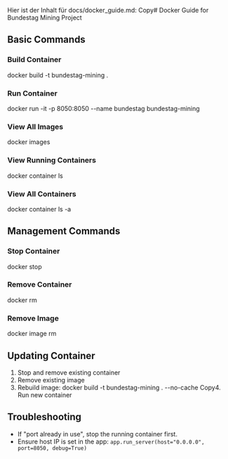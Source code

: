 Hier ist der Inhalt für docs/docker_guide.md:
Copy# Docker Guide for Bundestag Mining Project

## Basic Commands

### Build Container
docker build -t bundestag-mining .

### Run Container
docker run -it -p 8050:8050 --name bundestag bundestag-mining

### View All Images
docker images

### View Running Containers
docker container ls

### View All Containers
docker container ls -a

## Management Commands

### Stop Container
docker stop <Container ID>

### Remove Container
docker rm <Container ID>

### Remove Image
docker image rm <Image ID>

## Updating Container

1. Stop and remove existing container
2. Remove existing image
3. Rebuild image:
docker build -t bundestag-mining . --no-cache
Copy4. Run new container

## Troubleshooting

- If "port already in use", stop the running container first.
- Ensure host IP is set in the app: `app.run_server(host="0.0.0.0", port=8050, debug=True)`